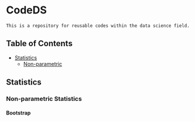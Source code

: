 # CodeDS

```
This is a repository for reusable codes within the data science field.
```

## Table of Contents

- [Statistics](#Statistics)
  - [Non-parametric](#Non-parametric-Statistics)


## Statistics

### Non-parametric Statistics

#### Bootstrap
